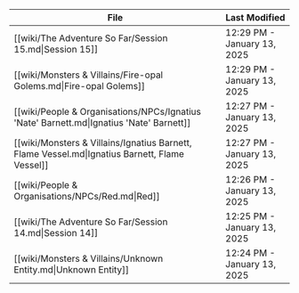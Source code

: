 | File                                                                                           | Last Modified               |
| ---------------------------------------------------------------------------------------------- | --------------------------- |
| [[wiki/The Adventure So Far/Session 15.md\|Session 15]]                                        | 12:29 PM - January 13, 2025 |
| [[wiki/Monsters & Villains/Fire-opal Golems.md\|Fire-opal Golems]]                             | 12:29 PM - January 13, 2025 |
| [[wiki/People & Organisations/NPCs/Ignatius 'Nate' Barnett.md\|Ignatius 'Nate' Barnett]]       | 12:27 PM - January 13, 2025 |
| [[wiki/Monsters & Villains/Ignatius Barnett, Flame Vessel.md\|Ignatius Barnett, Flame Vessel]] | 12:27 PM - January 13, 2025 |
| [[wiki/People & Organisations/NPCs/Red.md\|Red]]                                               | 12:26 PM - January 13, 2025 |
| [[wiki/The Adventure So Far/Session 14.md\|Session 14]]                                        | 12:25 PM - January 13, 2025 |
| [[wiki/Monsters & Villains/Unknown Entity.md\|Unknown Entity]]                                 | 12:24 PM - January 13, 2025 |
